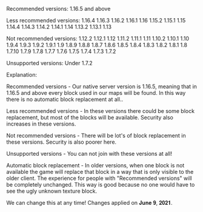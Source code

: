Recommended versions:
  1.16.5 and above
  
Less recommended versions:
  1.16.4
  1.16.3
  1.16.2
  1.16.1
  1.16
  1.15.2
  1.15.1
  1.15
  1.14.4
  1.14.3
  1.14.2
  1.14.1
  1.14
  1.13.2
  1.13.1
  1.13
  
Not recommended versions:
  1.12.2
  1.12.1
  1.12
  1.11.2
  1.11.1
  1.11
  1.10.2
  1.10.1
  1.10
  1.9.4
  1.9.3
  1.9.2
  1.9.1
  1.9
  1.8.9
  1.8.8
  1.8.7
  1.8.6
  1.8.5
  1.8.4
  1.8.3
  1.8.2
  1.8.1
  1.8
  1.7.10
  1.7.9
  1.7.8
  1.7.7
  1.7.6
  1.7.5
  1.7.4
  1.7.3
  1.7.2
  
Unsupported versions:
  Under 1.7.2


Explanation:

Recommended versions - Our native server version is 1.16.5, meaning that in 1.16.5 and above every block used in our maps will be found. In this way there is no automatic block replacement at all..

Less recommended versions - In these versions there could be some block replacement, but most of the blocks will be available. Security also increases in these versions.

Not recommended versions - There will be lot's of block replacement in these versions. Security is also poorer here.

Unsupported versions - You can not join with these versions at all!

Automatic block replacement - In older versions, when one block is not available the game will replace that block in a way that is only visible to the older client. The experience for people with "Recommended versions" will be completely unchanged. This way is good because no one would have to see the ugly unknown texture block.

We can change this at any time!
Changes applied on 𝐉𝐮𝐧𝐞 𝟗, 𝟐𝟎𝟐𝟏.
